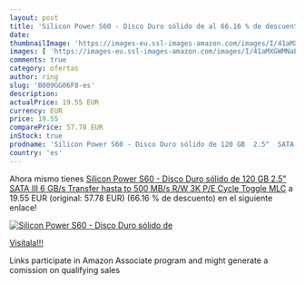 ```yaml
---
layout: post
title: 'Silicon Power S60 - Disco Duro sólido de al 66.16 % de descuento'
date: 
thumbnailImage: 'https://images-eu.ssl-images-amazon.com/images/I/41aMXGWMNaL._SL200_.jpg'
images: [ 'https://images-eu.ssl-images-amazon.com/images/I/41aMXGWMNaL._SL200_.jpg' ]
comments: true
category: ofertas
author: ring
slug: 'B009GG06F8-es'
description:
actualPrice: 19.55 EUR
currency: EUR
price: 19.55
comparePrice: 57.78 EUR
inStock: true
prodname: 'Silicon Power S60 - Disco Duro sólido de 120 GB  2.5"  SATA III  6 GB/s  Transfer hasta to 500 MB/s  R/W 3K P/E Cycle Toggle MLC'
country: 'es'
---
```


Ahora mismo tienes [Silicon Power S60 - Disco Duro sólido de 120 GB  2.5"  SATA III  6 GB/s  Transfer hasta to 500 MB/s  R/W 3K P/E Cycle Toggle MLC](https://www.amazon.es/dp/B009GG06F8/?tag=tolees-21) a 19.55 EUR (original: 57.78 EUR) (66.16 %  de descuento) en el siguiente enlace!

[![Silicon Power S60 - Disco Duro sólido de](https://images-eu.ssl-images-amazon.com/images/I/41aMXGWMNaL._SL200_.jpg)](https://www.amazon.es/dp/B009GG06F8/?tag=tolees-21)

[Visítala!!!](https://www.amazon.es/dp/B009GG06F8/?tag=tolees-21)

Links participate in Amazon Associate program and might generate a comission on qualifying sales

